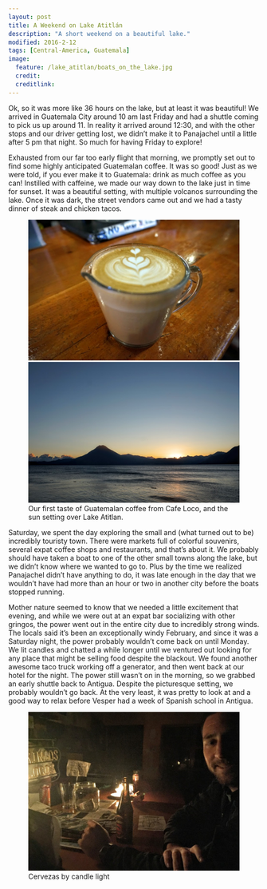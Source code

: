 ```yaml
---
layout: post
title: A Weekend on Lake Atitlán
description: "A short weekend on a beautiful lake."
modified: 2016-2-12
tags: [Central-America, Guatemala]
image:
  feature: /lake_atitlan/boats_on_the_lake.jpg
  credit:
  creditlink:
---
```


Ok, so it was more like 36 hours on the lake, but at least it was beautiful! We arrived in Guatemala City around 10 am last Friday and had a shuttle coming to pick us up around 11. In reality it arrived around 12:30, and with the other stops and our driver getting lost, we didn’t make it to Panajachel until a little after 5 pm that night. So much for having Friday to explore!

Exhausted from our far too early flight that morning, we promptly set out to find some highly anticipated Guatemalan coffee. It was so good! Just as we were told, if you ever make it to Guatemala: drink as much coffee as you can! Instilled with caffeine, we made our way down to the lake just in time for sunset. It was a beautiful setting, with multiple volcanos surrounding the lake. Once it was dark, the street vendors came out and we had a tasty dinner of steak and chicken tacos.
<figure class="half">
    <a href="/images/lake_atitlan/coffee_cafe_loco.jpg"><img src="/images/lake_atitlan/coffee_cafe_loco.jpg" alt=""></a>
    <a href="/images/lake_atitlan/sunset_over_the_lake.jpg"><img src="/images/lake_atitlan/sunset_over_the_lake.jpg" alt=""></a>
    <figcaption>Our first taste of Guatemalan coffee from Cafe Loco, and the sun setting over Lake Atitlan.</figcaption>
</figure>

Saturday, we spent the day exploring the small and (what turned out to be) incredibly touristy town. There were markets full of colorful souvenirs, several expat coffee shops and restaurants, and that’s about it. We probably should have taken a boat to one of the other small towns along the lake, but we didn’t know where we wanted to go to. Plus by the time we realized Panajachel didn’t have anything to do, it was late enough in the day that we wouldn’t have had more than an hour or two in another city before the boats stopped running.

Mother nature seemed to know that we needed a little excitement that evening, and while we were out at an expat bar socializing with other gringos, the power went out in the entire city due to incredibly strong winds. The locals said it’s been an exceptionally windy February, and since it was a Saturday night, the power probably wouldn’t come back on until Monday. We lit candles and chatted a while longer until we ventured out looking for any place that might be selling food despite the blackout. We found another awesome taco truck working off a generator, and then went back at our hotel for the night. The power still wasn’t on in the morning, so we grabbed an early shuttle back to Antigua. Despite the picturesque setting, we probably wouldn’t go back. At the very least, it was pretty to look at and a good way to relax before Vesper had a week of Spanish school in Antigua.
<figure>
    <a href="/images/lake_atitlan/cervezas_by_candlelight.jpg"><img src="/images/lake_atitlan/cervezas_by_candlelight.jpg" alt=""></a>
    <figcaption>Cervezas by candle light</figcaption>
</figure>

